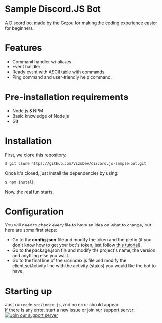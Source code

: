 # Sample Discord.JS Bot
A Discord bot made by the Gezou for making the coding experience easier for beginners.

# Features
- Command handler w/ aliases
- Event handler
- Ready event with ASCII table with commands
- Ping command and user-friendly help command.

# Pre-installation requirements
- Node.js & NPM
- Basic knowledge of Node.js
- Git

# Installation

First, we clone this repository:
```bash 
$ git clone https://github.com/VizuDev/discord.js-sample-bot.git
```

Once it's cloned, just install the dependencies by using:
```bash
$ npm install
```

Now, the real fun starts.

# Configuration
You will need to check every file to have an idea on what to change, but here are some first steps:
- Go to the **config.json** file and modify the token and the prefix (if you don't know how to get your bot's token, just follow [this tutorial](https://github.com/reactiflux/discord-irc/wiki/Creating-a-discord-bot-&-getting-a-token)).
- Go to the package.json file and modify the project's name, the version and anything else you want.
- Go to the final line of the src/index.js file and modify the client.setActivity line with the activity (status) you would like the bot to have.

# Starting up
Just run `node src/index.js`, and no error should appear.  
If there is any error, start a new issue or join our support server:  
    <a href="https://discord.gg/3xuwSU6"><img src="https://discordapp.com/api/guilds/530787984786587650/widget.png?style=banner4" alt="Join our support server"/></a>
